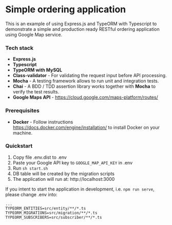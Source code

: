 # Simple ordering application
This is an example of using Express.js and TypeORM with Typescript to demonstrate a simple and production ready RESTful ordering application using Google Map service. 

### Tech stack
* **Express.js**
* **Typescript**
* **TypeORM with MySQL**
* **Class-validator** - For validating the request input before API processing. 
* **Mocha** - A testing framework allows to run unit and integration tests.
* **Chai** - A BDD / TDD assertion library works together with **Mocha** to verify the test results.
* **Google Maps API** - https://cloud.google.com/maps-platform/routes/

### Prerequisites
* **Docker** - Follow instructions https://docs.docker.com/engine/installation/ to install Docker on your machine.

### Quickstart
1. Copy file .env.dist to .env
2. Paste your Google API key to `GOOGLE_MAP_API_KEY` in .env
3. Run `sh start.sh`
4. DB table will be created by the migration scripts
5. The application will run at: http://localhost:3000

If you intent to start the application in development, i.e. `npm run serve`, please change .env into:

```
...
TYPEORM_ENTITIES=src/entity/**/*.ts
TYPEORM_MIGRATIONS=src/migration/**/*.ts
TYPEORM_SUBSCRIBERS=src/subscriber/**/*.ts
```
